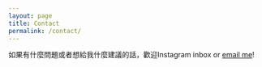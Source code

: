 ```yaml
---
layout: page
title: Contact
permalink: /contact/
---
```


如果有什麼問題或者想給我什麼建議的話，歡迎Instagram inbox or [email me](mailto:{{site.email}})!


